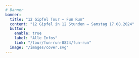 ```yaml
---
# Banner
banner:
  title: "12 Gipfel Tour – Fun Run"
  content: "12 Gipfel in 12 Stunden – Samstag 17.08.2024"
  button:
    enable: true
    label: "Alle Infos"
    link: "/tour/fun-run-0824/fun-run"
  image: "/images/cover.svg"
---
```

